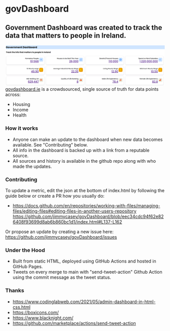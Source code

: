 # govDashboard

## Government Dashboard was created to track the data that matters to people in Ireland.
![](screenshot_dashboard.png)
[govdashboard.ie](https://govdashboard.ie) is a crowdsourced, single source of truth for data points across:
- Housing
- Income
- Health

### How it works

- Anyone can make an update to the dashboard when new data becomes available. See "Contributing" below.
- All info in the dashboard is backed up with a link from a reputable source.
- All sources and history is available in the github repo along with who made the updates.

### Contributing

To update a metric, edit the json at the bottom of index.html by following the guide below or create a PR how you usually do:
- https://docs.github.com/en/repositories/working-with-files/managing-files/editing-files#editing-files-in-another-users-repository
https://github.com/jimmycasey/govDashboard/blob/eec34cdc94f62e826408f93699d8ab6b860bc1d1/index.html#L137-L162

Or propose an update by creating a new issue here: https://github.com/jimmycasey/govDashboard/issues

### Under the Hood

- Built from static HTML, deployed using GitHub Actions and hosted in GitHub Pages.
- Tweets on every merge to main with "send-tweet-action" Github Action using the commit message as the tweet status.

### Thanks
- https://www.codinglabweb.com/2021/05/admin-dashboard-in-html-css.html
- https://boxicons.com/
- https://www.blacknight.com/
- https://github.com/marketplace/actions/send-tweet-action
